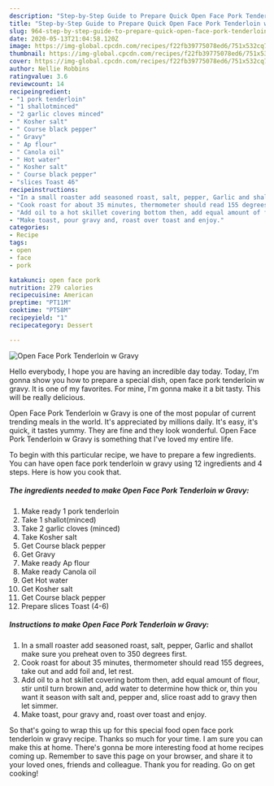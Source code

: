 ```yaml
---
description: "Step-by-Step Guide to Prepare Quick Open Face Pork Tenderloin w Gravy"
title: "Step-by-Step Guide to Prepare Quick Open Face Pork Tenderloin w Gravy"
slug: 964-step-by-step-guide-to-prepare-quick-open-face-pork-tenderloin-w-gravy
date: 2020-05-13T21:04:58.120Z
image: https://img-global.cpcdn.com/recipes/f22fb39775078ed6/751x532cq70/open-face-pork-tenderloin-w-gravy-recipe-main-photo.jpg
thumbnail: https://img-global.cpcdn.com/recipes/f22fb39775078ed6/751x532cq70/open-face-pork-tenderloin-w-gravy-recipe-main-photo.jpg
cover: https://img-global.cpcdn.com/recipes/f22fb39775078ed6/751x532cq70/open-face-pork-tenderloin-w-gravy-recipe-main-photo.jpg
author: Nellie Robbins
ratingvalue: 3.6
reviewcount: 14
recipeingredient:
- "1 pork tenderloin"
- "1 shallotminced"
- "2 garlic cloves minced"
- " Kosher salt"
- " Course black pepper"
- " Gravy"
- " Ap flour"
- " Canola oil"
- " Hot water"
- " Kosher salt"
- " Course black pepper"
- "slices Toast 46"
recipeinstructions:
- "In a small roaster add seasoned roast, salt, pepper, Garlic and shallot make sure you preheat oven to 350 degrees first."
- "Cook roast for about 35 minutes, thermometer should read 155 degrees, take out and add foil and, let rest."
- "Add oil to a hot skillet covering bottom then, add equal amount of flour, stir until turn brown and, add water to determine how thick or, thin you want it season with salt and, pepper and, slice roast add to gravy then let simmer."
- "Make toast, pour gravy and, roast over toast and enjoy."
categories:
- Recipe
tags:
- open
- face
- pork

katakunci: open face pork 
nutrition: 279 calories
recipecuisine: American
preptime: "PT11M"
cooktime: "PT58M"
recipeyield: "1"
recipecategory: Dessert

---
```



![Open Face Pork Tenderloin w Gravy](https://img-global.cpcdn.com/recipes/f22fb39775078ed6/751x532cq70/open-face-pork-tenderloin-w-gravy-recipe-main-photo.jpg)

Hello everybody, I hope you are having an incredible day today. Today, I'm gonna show you how to prepare a special dish, open face pork tenderloin w gravy. It is one of my favorites. For mine, I'm gonna make it a bit tasty. This will be really delicious.



Open Face Pork Tenderloin w Gravy is one of the most popular of current trending meals in the world. It's appreciated by millions daily. It's easy, it's quick, it tastes yummy. They are fine and they look wonderful. Open Face Pork Tenderloin w Gravy is something that I've loved my entire life.


To begin with this particular recipe, we have to prepare a few ingredients. You can have open face pork tenderloin w gravy using 12 ingredients and 4 steps. Here is how you cook that.

<!--inarticleads1-->

##### The ingredients needed to make Open Face Pork Tenderloin w Gravy:

1. Make ready 1 pork tenderloin
1. Take 1 shallot(minced)
1. Take 2 garlic cloves (minced)
1. Take  Kosher salt
1. Get  Course black pepper
1. Get  Gravy
1. Make ready  Ap flour
1. Make ready  Canola oil
1. Get  Hot water
1. Get  Kosher salt
1. Get  Course black pepper
1. Prepare slices Toast (4-6)




<!--inarticleads2-->

##### Instructions to make Open Face Pork Tenderloin w Gravy:

1. In a small roaster add seasoned roast, salt, pepper, Garlic and shallot make sure you preheat oven to 350 degrees first.
1. Cook roast for about 35 minutes, thermometer should read 155 degrees, take out and add foil and, let rest.
1. Add oil to a hot skillet covering bottom then, add equal amount of flour, stir until turn brown and, add water to determine how thick or, thin you want it season with salt and, pepper and, slice roast add to gravy then let simmer.
1. Make toast, pour gravy and, roast over toast and enjoy.




So that's going to wrap this up for this special food open face pork tenderloin w gravy recipe. Thanks so much for your time. I am sure you can make this at home. There's gonna be more interesting food at home recipes coming up. Remember to save this page on your browser, and share it to your loved ones, friends and colleague. Thank you for reading. Go on get cooking!
